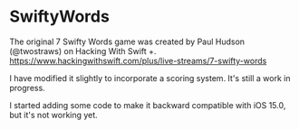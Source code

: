 # SwiftyWords
The original 7 Swifty Words game was created by Paul Hudson (@twostraws) on Hacking With Swift +.
https://www.hackingwithswift.com/plus/live-streams/7-swifty-words

I have modified it slightly to incorporate a scoring system.  It's still a work in progress.

I started adding some code to make it backward compatible with iOS 15.0, but it's not working yet.
